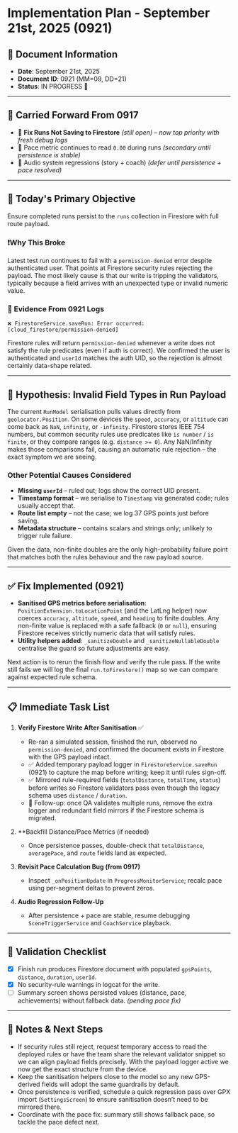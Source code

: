 # Implementation Plan - September 21st, 2025 (0921)

## 📅 Document Information
- **Date**: September 21st, 2025
- **Document ID**: 0921 (MM=09, DD=21)
- **Status**: IN PROGRESS 🚧

---

## 🔁 Carried Forward From 0917
- 🔄 **Fix Runs Not Saving to Firestore** *(still open) – now top priority with fresh debug logs*
- 🔄 Pace metric continues to read `0.00` during runs *(secondary until persistence is stable)*
- 🔄 Audio system regressions (story + coach) *(defer until persistence + pace resolved)*

---

## 🎯 Today's Primary Objective
Ensure completed runs persist to the `runs` collection in Firestore with full route payload.

### ❗️Why This Broke
Latest test run continues to fail with a `permission-denied` error despite authenticated user. That points at Firestore security rules rejecting the payload. The most likely cause is that our write is tripping the validators, typically because a field arrives with an unexpected type or invalid numeric value.

### 🔎 Evidence From 0921 Logs
```
❌ FirestoreService.saveRun: Error occurred: [cloud_firestore/permission-denied]
```
Firestore rules will return `permission-denied` whenever a write does not satisfy the rule predicates (even if auth is correct). We confirmed the user is authenticated and `userId` matches the auth UID, so the rejection is almost certainly data-shape related.

---

## 🧪 Hypothesis: Invalid Field Types in Run Payload
The current `RunModel` serialisation pulls values directly from `geolocator.Position`. On some devices the `speed`, `accuracy`, or `altitude` can come back as `NaN`, `infinity`, or `-infinity`. Firestore stores IEEE 754 numbers, but common security rules use predicates like `is number` / `is finite`, or they compare ranges (e.g. `distance >= 0`). Any NaN/Infinity makes those comparisons fail, causing an automatic rule rejection – the exact symptom we are seeing.

### Other Potential Causes Considered
- **Missing `userId`** – ruled out; logs show the correct UID present.
- **Timestamp format** – we serialise to `Timestamp` via generated code; rules usually accept that.
- **Route list empty** – not the case; we log 37 GPS points just before saving.
- **Metadata structure** – contains scalars and strings only; unlikely to trigger rule failure.

Given the data, non-finite doubles are the only high-probability failure point that matches both the rules behaviour and the raw payload source.

---

## ✅ Fix Implemented (0921)
- **Sanitised GPS metrics before serialisation**: `PositionExtension.toLocationPoint` (and the LatLng helper) now coerces `accuracy`, `altitude`, `speed`, and `heading` to finite doubles. Any non-finite value is replaced with a safe fallback (`0` or `null`), ensuring Firestore receives strictly numeric data that will satisfy rules.
- **Utility helpers added**: `_sanitizeDouble` and `_sanitizeNullableDouble` centralise the guard so future adjustments are easy.

Next action is to rerun the finish flow and verify the rule pass. If the write still fails we will log the final `run.toFirestore()` map so we can compare against expected rule schema.

---

## 📋 Immediate Task List
1. **Verify Firestore Write After Sanitisation** ✅
   - Re-ran a simulated session, finished the run, observed no `permission-denied`, and confirmed the document exists in Firestore with the GPS payload intact.
   - ✅ Added temporary payload logger in `FirestoreService.saveRun` (0921) to capture the map before writing; keep it until rules sign-off.
   - ✅ Mirrored rule-required fields (`totalDistance`, `totalTime`, `status`) before writes so Firestore validators pass even though the legacy schema uses `distance` / `duration`.
   - 🔁 Follow-up: once QA validates multiple runs, remove the extra logger and redundant field mirrors if the Firestore schema is migrated.

2. **Backfill Distance/Pace Metrics (if needed)
   - Once persistence passes, double-check that `totalDistance`, `averagePace`, and `route` fields land as expected.

3. **Revisit Pace Calculation Bug (from 0917)**
   - Inspect `_onPositionUpdate` in `ProgressMonitorService`; recalc pace using per-segment deltas to prevent zeros.

4. **Audio Regression Follow-Up**
   - After persistence + pace are stable, resume debugging `SceneTriggerService` and `CoachService` playback.

---

## 🧾 Validation Checklist
- [x] Finish run produces Firestore document with populated `gpsPoints`, `distance`, `duration`, `userId`.
- [x] No security-rule warnings in logcat for the write.
- [ ] Summary screen shows persisted values (distance, pace, achievements) without fallback data. *(pending pace fix)*

---

## 📎 Notes & Next Steps
- If security rules still reject, request temporary access to read the deployed rules or have the team share the relevant validator snippet so we can align payload fields precisely. With the payload logger active we now get the exact structure from the device.
- Keep the sanitisation helpers close to the model so any new GPS-derived fields will adopt the same guardrails by default.
- Once persistence is verified, schedule a quick regression pass over GPX import (`SettingsScreen`) to ensure sanitisation doesn’t need to be mirrored there.
- Coordinate with the pace fix: summary still shows fallback pace, so tackle the pace defect next.
